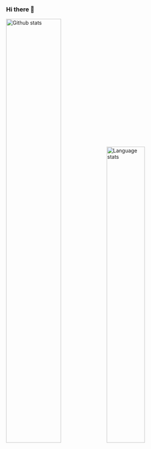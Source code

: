 ### Hi there 👋

<img src="https://github-readme-stats.vercel.app/api?username=Gu1llaum-3&include_all_commits=true&count_private=true&show_icons=true&disable_animations=true&hide_border=true&theme=transparent" width="54.47%" alt="Github stats" /><img src="https://github-readme-stats.vercel.app/api/top-langs/?username=Gu1llaum-3&layout=compact&hide_border=true&theme=transparent" width="45.53%" alt="Language stats" />

<!--
**Gu1llaum-3/Gu1llaum-3** is a ✨ _special_ ✨ repository because its `README.md` (this file) appears on your GitHub profile.

Here are some ideas to get you started:

- 🔭 I’m currently working on ...
- 🌱 I’m currently learning ...
- 👯 I’m looking to collaborate on ...
- 🤔 I’m looking for help with ...
- 💬 Ask me about ...
- 📫 How to reach me: ...
- 😄 Pronouns: ...
- ⚡ Fun fact: ...
-->
